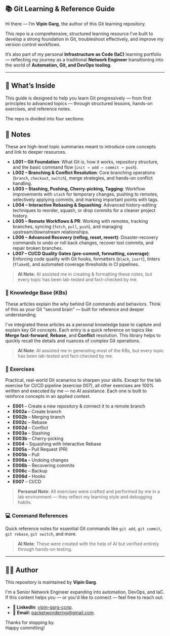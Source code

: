 ## 📚 Git Learning & Reference Guide

Hi there — I’m **Vipin Garg**, the author of this Git learning repository.

This repo is a comprehensive, structured learning resource I’ve built to develop a strong foundation in Git, troubleshoot effectively, and improve my version control workflows.

It’s also part of my personal **Infrastructure as Code (IaC)** learning portfolio — reflecting my journey as a traditional **Network Engineer** transitioning into the world of **Automation, Git, and DevOps tooling**.

---

## 📖 What’s Inside

This guide is designed to help you learn Git progressively — from first principles to advanced topics — through structured lessons, hands-on exercises, and reference notes.

The repo is divided into four sections:

## 📝 Notes

These are high-level topic summaries meant to introduce core concepts and link to deeper resources.

- **L001 – Git Foundation**: What Git is, how it works, repository structure, and the basic command flow (`init → add → commit → push`).
- **L002 – Branching & Conflict Resolution**: Core branching operations (`branch`, `checkout`, `switch`), merge strategies, and hands-on conflict handling.
- **L003 – Stashing, Pushing, Cherry-picking, Tagging**: Workflow improvements with `stash` for temporary changes, pushing to remotes, selectively applying commits, and marking important points with tags.
- **L004 – Interactive Rebasing & Squashing**: Advanced history-editing techniques to reorder, squash, or drop commits for a cleaner project history.
- **L005 – Remote Workflows & PR**: Working with remotes, tracking branches, syncing (`fetch`, `pull`, `push`), and managing upstream/downstream relationships.
- **L006 – Advanced Recovery (reflog, reset, revert)**: Disaster-recovery commands to undo or roll back changes, recover lost commits, and repair broken branches.
- **L007 – CI/CD Quality Gates (pre-commit, formatting, coverage)**: Enforcing code quality with Git hooks, formatters (`black`, `isort`), linters (`flake8`), and automated coverage thresholds in CI pipelines.

> **AI Note:** AI assisted me in creating & formatting these notes, but every topic has been lab-tested and fact-checked by me.

### 📘 **Knowledge Base (KBs)**

These articles explain the _why_ behind Git commands and behaviors. Think of this as your Git "second brain" — built for reference and deeper understanding.

I've integrated these articles as a personal knowledge base to capture and explain key Git concepts. Each entry is a quick reference on topics like **Merge fast-forward**, **Rebase**, and **Conflict** resolution. This library helps to quickly recall the details and nuances of complex Git operations.

> **AI Note**: AI assisted me in generating most of the KBs, but every topic has been lab-tested and fact-checked by me.

### 🧠 **Exercises**

Practical, real-world Git scenarios to sharpen your skills. Except for the lab exercise for CI/CD pipeline (exercise 007), all other exercises are 100% written and executed by me — no AI assistance. Each one is built to reinforce concepts in an applied context.

- **E001** – Create a new repository & connect it to a remote branch  
- **E002a** – Create branch  
- **E002b** – Merging branch  
- **E002c** – Rebase  
- **E002d** – Conflict  
- **E003a** – Stashing  
- **E003b** – Cherry-picking  
- **E004** – Squashing with Interactive Rebase  
- **E005a** – Pull Request (PR)  
- **E005b** – Pull  
- **E006a** – Undoing changes  
- **E006b** – Recovering commits  
- **E006c** – Backup  
- **E006d** – Hooks  
- **E007** – CI/CD

> **Personal Note**: All exercises were crafted and performed by me in a lab environment — they reflect my learning style and debugging habits.

### 💻 **Command References**

Quick reference notes for essential Git commands like `git add`, `git commit`, `git rebase`, `git switch`, and more.

> **AI Note**: These were created with the help of AI but verified entirely through hands-on testing.

---

## 👨‍💻 Author

This repository is maintained by **Vipin Garg**.

I'm a Senior Network Engineer expanding into automation, DevOps, and IaC. If this content helps you — or you'd like to connect — feel free to reach out:

- **🔗 LinkedIn**: [vipin-garg-ccnp](https://www.linkedin.com/in/vipin-garg-ccnp/).
- 📧 **Email:** packetwondering@gmail.com.

Thanks for stopping by.  
Happy committing!
